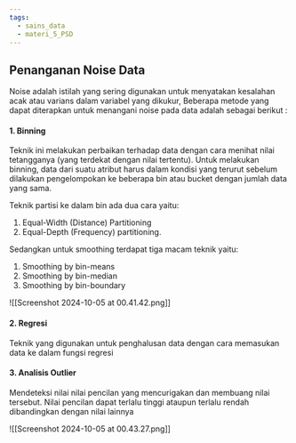 ```yaml
---
tags:
  - sains_data
  - materi_5_PSD
---
```

## Penanganan Noise Data

Noise adalah istilah yang sering digunakan untuk menyatakan kesalahan acak atau varians dalam variabel yang dikukur, Beberapa metode yang dapat diterapkan untuk menangani noise pada data adalah sebagai berikut :

#### 1. Binning

Teknik ini melakukan perbaikan terhadap data dengan cara menihat nilai tetangganya (yang terdekat dengan nilai tertentu). Untuk melakukan binning, data dari suatu atribut harus dalam kondisi yang terurut sebelum dilakukan pengelompokan ke beberapa bin atau bucket dengan jumlah data yang sama.

Teknik partisi ke dalam bin ada dua cara yaitu:
1. Equal-Width (Distance) Partitioning
2. Equal-Depth (Frequency) partitioning.

Sedangkan untuk smoothing terdapat tiga macam teknik yaitu:
1. Smoothing by bin-means
2. Smoothing by bin-median
3. Smoothing by bin-boundary

![[Screenshot 2024-10-05 at 00.41.42.png]]


#### 2. Regresi

Teknik yang digunakan untuk penghalusan data dengan cara memasukan data ke dalam fungsi regresi

#### 3. Analisis Outlier

Mendeteksi nilai nilai pencilan yang mencurigakan dan membuang nilai tersebut. Nilai pencilan dapat terlalu tinggi ataupun terlalu rendah dibandingkan dengan nilai lainnya

![[Screenshot 2024-10-05 at 00.43.27.png]]


